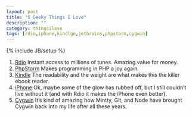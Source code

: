 ```yaml
---
layout: post
title: "5 Geeky Things I Love"
description: ""
category: thingsilove
tags: [rdio,iphone,kindlge,jetbrains,phpstorm,cygwin]
---
```

{% include JB/setup %}
1. [Rdio](http://rd.io) Instant access to millions of tunes.  Amazing value for money.
1. [PhpStorm](http://www.jetbrains.com/phpstorm/) Makes programming in PHP a joy again.
1. [Kindle](http://www.amazon.com/gp/product/B002Y27P3M/ref=sv_kinh_0) The readability and the weight are what makes this the killer ebook reader.
1. [iPhone](http://www.apple.com/iphone/) Ok, maybe some of the glow has rubbed off, but I still couldn’t live without it (and with Rdio it makes the iPhone even better).
1. [Cygwin](http://www.cygwin.com/) It’s kind of amazing how Mintty, Git, and Node have brought Cygwin back into my life after all these years.
